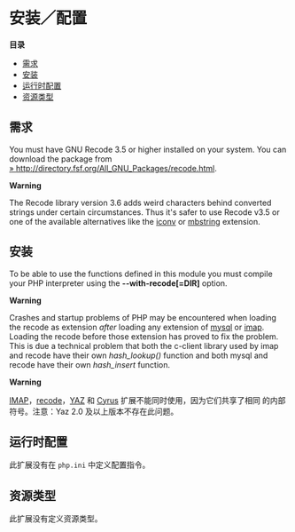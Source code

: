安装／配置
==========

**目录**

-   [需求](/recode/setup.html#需求)
-   [安装](/recode/setup.html#安装)
-   [运行时配置](/recode/setup.html#运行时配置)
-   [资源类型](/recode/setup.html#资源类型)

需求
----

You must have GNU Recode 3.5 or higher installed on your system. You can
download the package from
<a href="http://directory.fsf.org/All_GNU_Packages/recode.html" class="link external">» http://directory.fsf.org/All_GNU_Packages/recode.html</a>.

**Warning**

The Recode library version 3.6 adds weird characters behind converted
strings under certain circumstances. Thus it's safer to use Recode v3.5
or one of the available alternatives like the
<a href="/ref/iconv.html" class="link">iconv</a> or
<a href="/ref/mbstring.html" class="link">mbstring</a> extension.

安装
----

To be able to use the functions defined in this module you must compile
your PHP interpreter using the **--with-recode\[=DIR\]** option.

**Warning**

Crashes and startup problems of PHP may be encountered when loading the
recode as extension *after* loading any extension of
<a href="/set/mysqlinfo.html#MySQL%20函数" class="link">mysql</a> or
<a href="/ref/imap.html" class="link">imap</a>. Loading the recode
before those extension has proved to fix the problem. This is due a
technical problem that both the c-client library used by imap and recode
have their own *hash\_lookup()* function and both mysql and recode have
their own *hash\_insert* function.

**Warning**

<a href="/book/imap.html" class="link">IMAP</a>，<a href="/book/recode.html" class="link">recode</a>，<a href="/book/yaz.html" class="link">YAZ</a>
和 <a href="/book/cyrus.html" class="link">Cyrus</a>
扩展不能同时使用，因为它们共享了相同 的内部符号。注意：Yaz 2.0
及以上版本不存在此问题。

运行时配置
----------

此扩展没有在 `php.ini` 中定义配置指令。

资源类型
--------

此扩展没有定义资源类型。
